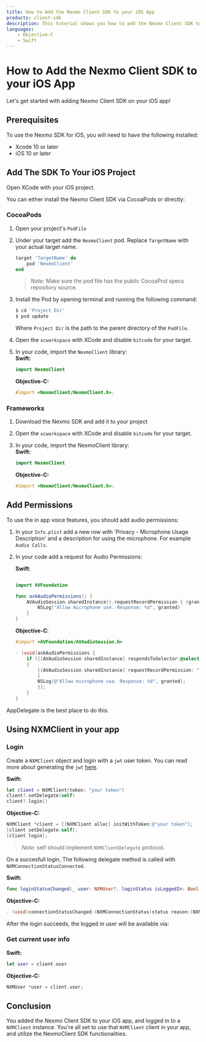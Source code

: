 ```yaml
---
title: How to Add the Nexmo Client SDK to your iOS App
products: client-sdk
description: This tutorial shows you how to add the Nexmo Client SDK to your iOS application.
languages:
    - Objective-C 
    - Swift
---
```


# How to Add the Nexmo Client SDK to your iOS App

Let's get started with adding Nexmo Client SDK on your iOS app!

## Prerequisites

To use the Nexmo SDK for iOS, you will need to have the following installed:

* Xcode 10 or later
* iOS 10 or later

## Add The SDK To Your iOS Project

Open XCode with your iOS project.

You can either install the Nexmo Client SDK via CocoaPods or directly:

### CocoaPods

1. Open your project's `PodFile`

2. Under your target add the `NexmoClient` pod. Replace `TargetName` with your actual target name.

   ```ruby
   target 'TargetName' do
       pod 'NexmoClient'
   end
   ```

   > *Note:* Make sure the pod file has the public CocoaPod specs repository source.

3. Install the Pod by opening terminal and running the following command:

    ```ruby
   $ cd 'Project Dir'
   $ pod update
   ```

   Where `Project Dir` is the path to the parent directory of the `PodFile`.

4. Open the `xcworkspace` with XCode and disable `bitcode` for your target.

5. In your code, import the `NexmoClient` library:  
    **Swift:**
    ```swift
    import NexmoClient  
    ```

    **Objective-C:**
    ```objective-c
    #import <NexmoClient/NexmoClient.h>;
    ```

### Frameworks

1. Download the Nexmo SDK and add it to your project

2. Open the `xcworkspace` with XCode and disable `bitcode` for your target.

3. In your code, import the NexmoClient library:  
    **Swift:**
    ```swift
    import NexmoClient  
    ```

    **Objective-C:**
    ```objective-c
    #import <NexmoClient/NexmoClient.h>;
    ```

## Add Permissions

To use the in app voice features, you should add audio permissions:

1. In your `Info.plist` add a new row with 'Privacy - Microphone Usage Description' and a description for using the microphone. For example `Audio Calls`.

2. In your code add a request for Audio Permissions:  

    **Swift**:
    ```swift

    import AVFoundation

    func askAudioPermissions() {
        AVAudioSession.sharedInstance().requestRecordPermission { (granted:Bool) in
            NSLog("Allow microphone use. Response: %d", granted)
        }
    }
    ```

    **Objective-C**:

    ```objective-c
    #import <AVFoundation/AVAudioSession.h>

    - (void)askAudioPermissions {
        if ([[AVAudioSession sharedInstance] respondsToSelector:@selector(requestRecordPermission:)])
        {
            [[AVAudioSession sharedInstance] requestRecordPermission: ^ (BOOL granted)
            {
            NSLog(@"Allow microphone use. Response: %d", granted);
            }];
        }
    }
    ```

AppDelegate is the best place to do this.

## Using NXMClient in your app

### Login

Create a `NXMClient` object and login with a `jwt` user token. You can read more about generating the `jwt` [here](/client-sdk/concepts/jwt-acl).

**Swift:**
```swift
let client = NXMClient(token: "your token")
client?.setDelegate(self)
client?.login()
```

**Objective-C:**
```objective-c
NXMClient *client = [[NXMClient alloc] initWithToken:@"your token"];
[client setDelegate:self];
[client login];
```

> *Note*: self should implement `NXMClientDelegate` protocol.  

On a succesfull login, The following delegate method is called with `NXMConnectionStatusConnected`.

**Swift:**
```swift
func loginStatusChanged(_ user: NXMUser?, loginStatus isLoggedIn: Bool, withError error: Error?)
```

**Objective-C:**
```objective-c
- (void)connectionStatusChanged:(NXMConnectionStatus)status reason:(NXMConnectionStatusReason)reason;
```

After the login succeeds, the logged in user will be available via:

### Get current user info

**Swift:**
```swift
let user = client.user
```

**Objective-C:**
```objective-c
NXMUser *user = client.user;
```

## Conclusion

You added the Nexmo Client SDK to your iOS app, and logged in to a `NXMClient` instance. You're all set to use that `NXMClient` client in your app, and utilize the NexmoClient SDK functionalities.

